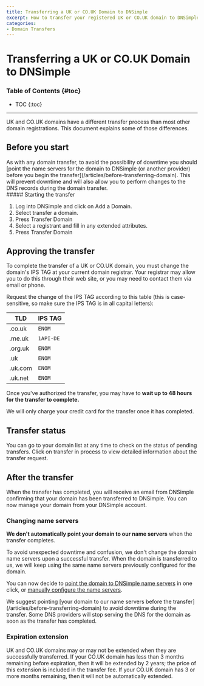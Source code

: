 ```yaml
---
title: Transferring a UK or CO.UK Domain to DNSimple
excerpt: How to transfer your registered UK or CO.UK domain to DNSimple.
categories:
- Domain Transfers
---
```


# Transferring a UK or CO.UK Domain to DNSimple

### Table of Contents {#toc}

* TOC
{:toc}

---

UK and CO.UK domains have a different transfer process than most other domain registrations. This document explains some of those differences.

## Before you start

<warning>
As with any domain transfer, to avoid the possibility of downtime you should [point the name servers for the domain to DNSimple (or another provider) before you begin the transfer](/articles/before-transferring-domain). This will prevent downtime and will also allow you to perform changes to the DNS records during the domain transfer.
</warning>

<div class="section-steps" markdown="1">
##### Starting the transfer

1. Log into DNSimple and click on <label>Add a Domain</label>.
1. Select <label>transfer a domain</label>.
1. Press <label>Transfer Domain</label>
1. Select a registrant and fill in any extended attributes.
1. Press <label>Transfer Domain</label>
</div>

## Approving the transfer

To complete the transfer of a UK or CO.UK domain, you must change the domain's IPS TAG at your current domain registrar. Your registrar may allow you to do this through their web site, or you may need to contact them via email or phone.

Request the change of the IPS TAG according to this table (this is case-sensitive, so make sure the IPS TAG is in all capital letters):


|  TLD  | IPS TAG |
|-------|-------|
| .co.uk | `ENOM` |
| .me.uk | `1API-DE` |
| .org.uk | `ENOM` |
| .uk | `ENOM` |
| .uk.com | `ENOM` |
| .uk.net | `ENOM` |


Once you've authorized the transfer, you may have to **wait up to 48 hours for the transfer to complete.**

<info>
We will only charge your credit card for the transfer once it has completed.
</info>

## Transfer status

You can go to your domain list at any time to check on the status of pending transfers. Click on <label>transfer in process</label> to view detailed information about the transfer request.

## After the transfer

When the transfer has completed, you will receive an email from DNSimple confirming that your domain has been transferred to DNSimple. You can now manage your domain from your DNSimple account.

### Changing name servers

**We don't automatically point your domain to our name servers** when the transfer completes.

To avoid unexpected downtime and confusion, we don't change the domain name servers upon a successful transfer. When the domain is transferred to us, we will keep using the same name servers previously configured for the domain.

You can now decide to [point the domain to DNSimple name servers](/articles/delegating-dnsimple-registered) in one click, or [manually configure the name servers](/articles/setting-name-servers).

<warning>
We suggest pointing [your domain to our name servers before the transfer](/articles/before-transferring-domain) to avoid downtime during the transfer. Some DNS providers will stop serving the DNS for the domain as soon as the transfer has completed.
</warning>

### Expiration extension

UK and CO.UK domains may or may not be extended when they are successfully transferred. If your CO.UK domain has less than 3 months remaining before expiration, then it will be extended by 2 years; the price of this extension is included in the transfer fee. If your CO.UK domain has 3 or more months remaining, then it will not be automatically extended. 
